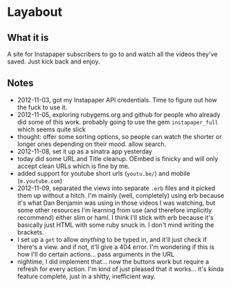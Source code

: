 # Layabout

## What it is

A site for Instapaper subscribers to go to and watch all the videos they've saved. Just kick back and enjoy.

## Notes

* 2012-11-03, got my Instapaper API credentials. Time to figure out how the fuck to use it.
* 2012-11-05, exploring rubygems.org and github for people who already did some of this work. probably going to use the gem `instapaper_full` which seems quite slick
* thought: offer some sorting options, so people can watch the shorter or longer ones depending on their mood. allow search.
* 2012-11-08, set it up as a sinatra app yesterday
* today did some URL and Title cleanup. OEmbed is finicky and will only accept clean URLs which is fine by me.
* added support for youtube short urls (`youtu.be/`) and mobile (`m.youtube.com`)
* 2012-11-09, separated the views into separate `.erb` files and it picked them up without a hitch. I'm mainly (well, completely) using erb because it's what Dan Benjamin was using in those videos I was watching, but some other resources I'm learning from use (and therefore implicitly recommend) either slim or haml. I think I'll stick with erb because it's basically just HTML with some ruby snuck in. I don't mind writing the brackets.
* I set up a `get` to allow *anything* to be typed in, and it'll just check if there's a view. and if not, it'll give a 404 error. I'm wondering if this is how I'll do certain actions... pass arguments in the URL
* nightime, I did implement that... now the buttons work but require a refresh for every action. I'm kind of just pleased that it works... it's kinda feature complete, just in a shitty, inefficient way.